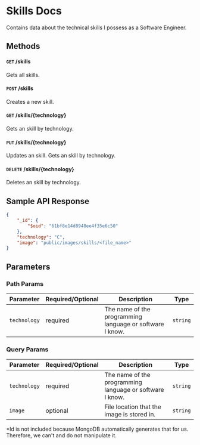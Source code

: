 # Skills Docs

Contains data about the technical skills I possess as a Software Engineer.

## Methods

#### `GET` /skills

Gets all skills.

#### `POST` /skills

Creates a new skill.

#### `GET` /skills/{technology}

Gets an skill by technology.

#### `PUT` /skills/{technology}

Updates an skill. Gets an skill by technology.

#### `DELETE` /skills/{technology}

Deletes an skill by technology.

## Sample API Response

```json
{
    "_id": {
        "$oid": "61bf8e14d8948ee4f35e6c50"
    },
    "technology": "C",
    "image": "public/images/skills/<file_name>"
}
```

## Parameters

### Path Params

Parameter | Required/Optional | Description | Type
------ | -------- | -------- | -------- 
`technology` | required | The name of the programming language or software I know. | `string`

### Query Params

Parameter | Required/Optional | Description | Type
------ | -------- | -------- | -------- 
`technology` | required | The name of the programming language or software I know. | `string`
`image` | optional | File location that the image is stored in. | `string`

*Id is not included because MongoDB automatically generates that for us. Therefore, we can't and do not manipulate it.
